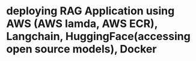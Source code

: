# deploying RAG Application using AWS (AWS lamda, AWS ECR), Langchain, HuggingFace(accessing open source models), Docker

